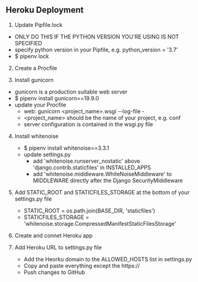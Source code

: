 ## Heroku Deployment

1. Update Pipfile.lock

* ONLY DO THIS IF THE PYTHON VERSION YOU'RE USING IS NOT SPECIFIED
* specify python version in your Pipfile, e.g. python_version = '3.7'
* $ pipenv lock

2. Create a Procfile

3. Install gunicorn

* gunicorn is a production suitable web server
* $ pipenv install gunicorn==19.9.0
* update your Procfile
	* web: gunicorn <project_name>.wsgi --log-file -
	* <project_name> should be the name of your project, e.g. conf
	* server configuration is contained in the wsgi.py file

4. Install whitenoise

	* $ pipenv install whitenoise==3.3.1
	* update settings.py
		* add 'whitenoise.runserver_nostatic' above 'django.contrib.staticfiles' in INSTALLED_APPS
		* add 'whitenoise.middleware.WhiteNoiseMiddleware' to MIDDLEWARE directly after the Django SecurityMiddleware

5. Add STATIC_ROOT and STATICFILES_STORAGE at the bottom of your settings.py file

	* STATIC_ROOT = os.path.join(BASE_DIR, 'staticfiles')
	* STATICFILES_STORAGE = 'whitenoise.storage.CompressedManifestStaticFilesStorage'

6. Create and connet Heroku app

7. Add Heroku URL to settings.py file

	* Add the Heorku domain to the ALLOWED_HOSTS list in settings.py
	* Copy and paste everything except the https://
	* Push changes to GitHub

